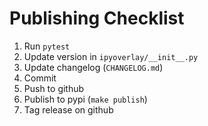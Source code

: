 # Publishing Checklist

1. Run `pytest`
2. Update version in `ipyoverlay/__init__.py`
3. Update changelog (`CHANGELOG.md`)
4. Commit
5. Push to github
6. Publish to pypi (`make publish`)
7. Tag release on github
